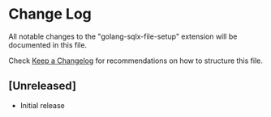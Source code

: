 # Change Log

All notable changes to the "golang-sqlx-file-setup" extension will be documented in this file.

Check [Keep a Changelog](http://keepachangelog.com/) for recommendations on how to structure this file.

## [Unreleased]

- Initial release